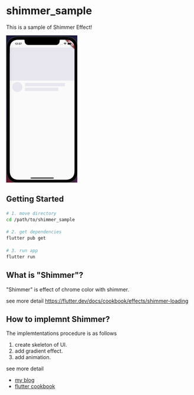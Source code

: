 # shimmer_sample

This is a sample of Shimmer Effect!

<img src="./docs/vertical_shimmer.gif" height=400>

## Getting Started

```sh
# 1. move directory
cd /path/to/shimmer_sample

# 2. get dependencies
flutter pub get

# 3. run app
flutter run
```

## What is "Shimmer"?
"Shimmer" is effect of chrome color with shimmer.

see more detail
https://flutter.dev/docs/cookbook/effects/shimmer-loading

## How to implemnt Shimmer?
The implemtentations procedure is as follows

1. create skeleton of UI.
2. add gradient effect.
3. add animation.

see more detail
- [my blog](http://)
- [flutter cookbook](https://flutter.dev/docs/cookbook/effects/shimmer-loading)